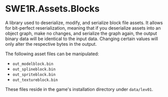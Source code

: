 # SWE1R.Assets.Blocks

A library used to deserialize, modify, and serialize block file assets. It allows for bit-perfect reserialization, meaning that if you deserialize assets into an object graph, make no changes, and serialize the graph again, the output binary data will be identical to the input data. Changing certain values will only alter the respective bytes in the output.

The following asset files can be manipulated:

* ``out_modelblock.bin``
* ``out_splineblock.bin``
* ``out_spriteblock.bin``
* ``out_textureblock.bin``

These files reside in the game's installation directory under ``data/lev01``.
